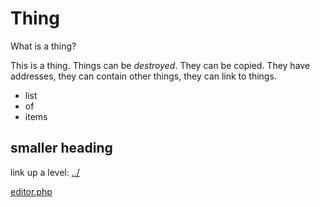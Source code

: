 # Thing

What is a thing?

This is a thing.  Things can be *destroyed*. They can be copied.  They have addresses, they can contain other things, they can link to things.  

- list
- of 
- items

## smaller heading

link up a level: [../](../)

[editor.php](editor.php)
